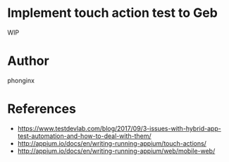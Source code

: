 # Implement touch action test to Geb
WIP

# Author
phonginx

# References
- https://www.testdevlab.com/blog/2017/09/3-issues-with-hybrid-app-test-automation-and-how-to-deal-with-them/
- http://appium.io/docs/en/writing-running-appium/touch-actions/
- http://appium.io/docs/en/writing-running-appium/web/mobile-web/